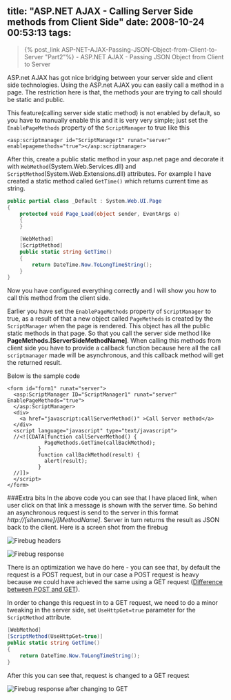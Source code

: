 title: "ASP.NET AJAX - Calling Server Side methods from Client Side"
date: 2008-10-24 00:53:13
tags:
---

> {% post_link ASP-NET-AJAX-Passing-JSON-Object-from-Client-to-Server "Part2"%} - ASP.NET AJAX - Passing JSON Object from Client to Server

ASP.net AJAX has got nice bridging between your server side and client side technologies. Using the ASP.net AJAX you can easily call a method in a page. The restriction here is that, the methods your are trying to call should be static and public.

This feature(calling server side static method) is not enabled by default, so you have to manually enable this and it is very very simple; just set the `EnablePageMethods` property of the `ScriptManager` to true like this

```
<asp:scriptmanager id="ScriptManager1" runat="server" enablepagemethods="true"></asp:scriptmanager>
```

After this, create a public static method in your asp.net page and decorate it with `WebMethod`(System.Web.Services.dll) and `ScriptMethod`(System.Web.Extensions.dll) attributes. For example I have created a static method called `GetTime()` which returns current time as string.

```cs
public partial class _Default : System.Web.UI.Page
{
    protected void Page_Load(object sender, EventArgs e)
    {
    }

    [WebMethod]
    [ScriptMethod]
    public static string GetTime()
    {
        return DateTime.Now.ToLongTimeString();
    }
}
```

Now you have configured everything correctly and I will show you how to call this method from the client side.

Earlier you have set the `EnablePageMethods` property of `ScriptManager` to true, as a result of that a new object called `PageMethods` is created by the `ScriptManager` when the page is rendered. This object has all the public static methods in that page. So that you call the server side method like **PageMethods.[ServerSideMethodName]**. When calling this methods from client side you have to provide a callback function because here all the call `scriptmanager` made will be asynchronous, and this callback method will get the returned result.

Below is the sample code

```
<form id="form1" runat="server">
  <asp:ScriptManager ID="ScriptManager1" runat="server" EnablePageMethods="true">
  </asp:ScriptManager>
  <div>
    <a href="javascript:callServerMethod()" >Call Server method</a>
  </div>
  <script language="javascript" type="text/javascript">
  //<![CDATA[function callServerMethod() {
            PageMethods.GetTime(callBackMethod);
          }
          function callBackMethod(result) {
            alert(result);
          }
  //]]>
  </script>
</form>
```

###Extra bits
In the above code you can see that I have placed link, when user click on that link a message is shown with the server time. So behind an asynchronous request is send to the server in this format *http://[sitename]/[MethodName]*. Server in turn returns the result as JSON back to the client. Here is a screen shot from the firebug

![Firebug headers](http://cdn.rajeeshcv.com/images/2008/10/image.png)

![Firebug response](http://cdn.rajeeshcv.com/images/2008/10/image1.png)

There is an optimization we have do here - you can see that, by default the request is a POST request, but in our case a POST request is heavy because we could have achieved the same using a GET request ([Difference between POST and GET](http://www.cs.tut.fi/~jkorpela/forms/methods.html)).

In order to change this request in to a GET request, we need to do a minor tweaking in the server side, set `UseHttpGet=true` parameter for the `ScriptMethod` attribute.

```cs
[WebMethod]
[ScriptMethod(UseHttpGet=true)]
public static string GetTime()
{
    return DateTime.Now.ToLongTimeString();
}
```

After this you can see that, request is changed to a GET request

![Firebug response after changing to GET](http://cdn.rajeeshcv.com/images/2008/10/image2.png)
